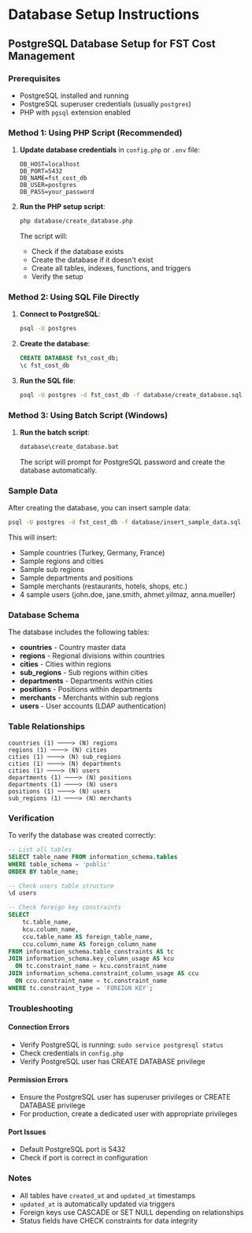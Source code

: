 # Database Setup Instructions

## PostgreSQL Database Setup for FST Cost Management

### Prerequisites
- PostgreSQL installed and running
- PostgreSQL superuser credentials (usually `postgres`)
- PHP with `pgsql` extension enabled

### Method 1: Using PHP Script (Recommended)

1. **Update database credentials** in `config.php` or `.env` file:
   ```
   DB_HOST=localhost
   DB_PORT=5432
   DB_NAME=fst_cost_db
   DB_USER=postgres
   DB_PASS=your_password
   ```

2. **Run the PHP setup script**:
   ```bash
   php database/create_database.php
   ```

   The script will:
   - Check if the database exists
   - Create the database if it doesn't exist
   - Create all tables, indexes, functions, and triggers
   - Verify the setup

### Method 2: Using SQL File Directly

1. **Connect to PostgreSQL**:
   ```bash
   psql -U postgres
   ```

2. **Create the database**:
   ```sql
   CREATE DATABASE fst_cost_db;
   \c fst_cost_db
   ```

3. **Run the SQL file**:
   ```bash
   psql -U postgres -d fst_cost_db -f database/create_database.sql
   ```

### Method 3: Using Batch Script (Windows)

1. **Run the batch script**:
   ```bash
   database\create_database.bat
   ```

   The script will prompt for PostgreSQL password and create the database automatically.

### Sample Data

After creating the database, you can insert sample data:

```bash
psql -U postgres -d fst_cost_db -f database/insert_sample_data.sql
```

This will insert:
- Sample countries (Turkey, Germany, France)
- Sample regions and cities
- Sample sub regions
- Sample departments and positions
- Sample merchants (restaurants, hotels, shops, etc.)
- 4 sample users (john.doe, jane.smith, ahmet.yilmaz, anna.mueller)

### Database Schema

The database includes the following tables:

- **countries** - Country master data
- **regions** - Regional divisions within countries
- **cities** - Cities within regions
- **sub_regions** - Sub regions within cities
- **departments** - Departments within cities
- **positions** - Positions within departments
- **merchants** - Merchants within sub regions
- **users** - User accounts (LDAP authentication)

### Table Relationships

```
countries (1) ────> (N) regions
regions (1) ────> (N) cities
cities (1) ────> (N) sub_regions
cities (1) ────> (N) departments
cities (1) ────> (N) users
departments (1) ────> (N) positions
departments (1) ────> (N) users
positions (1) ────> (N) users
sub_regions (1) ────> (N) merchants
```

### Verification

To verify the database was created correctly:

```sql
-- List all tables
SELECT table_name FROM information_schema.tables 
WHERE table_schema = 'public' 
ORDER BY table_name;

-- Check users table structure
\d users

-- Check foreign key constraints
SELECT 
    tc.table_name, 
    kcu.column_name, 
    ccu.table_name AS foreign_table_name,
    ccu.column_name AS foreign_column_name 
FROM information_schema.table_constraints AS tc 
JOIN information_schema.key_column_usage AS kcu
  ON tc.constraint_name = kcu.constraint_name
JOIN information_schema.constraint_column_usage AS ccu
  ON ccu.constraint_name = tc.constraint_name
WHERE tc.constraint_type = 'FOREIGN KEY';
```

### Troubleshooting

#### Connection Errors
- Verify PostgreSQL is running: `sudo service postgresql status`
- Check credentials in `config.php`
- Verify PostgreSQL user has CREATE DATABASE privilege

#### Permission Errors
- Ensure the PostgreSQL user has superuser privileges or CREATE DATABASE privilege
- For production, create a dedicated user with appropriate privileges

#### Port Issues
- Default PostgreSQL port is 5432
- Check if port is correct in configuration

### Notes

- All tables have `created_at` and `updated_at` timestamps
- `updated_at` is automatically updated via triggers
- Foreign keys use CASCADE or SET NULL depending on relationships
- Status fields have CHECK constraints for data integrity


